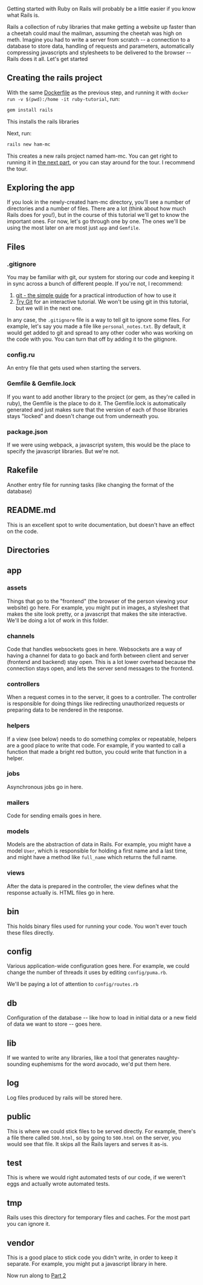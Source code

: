 Getting started with Ruby on Rails will probably be a little easier if you know what Rails is.

Rails a collection of ruby libraries that make getting a website up faster than a cheetah could maul the mailman, assuming the cheetah was high on meth.
Imagine you had to write a server from scratch -- a connection to a database to store data, handling of requests and parameters, automatically compressing javascripts and stylesheets to be delivered to the browser -- Rails does it all. 
Let's get started

## Creating the rails project

With the same [Dockerfile](../ruby/Dockerfile) as the previous step, and running it with `docker run -v $(pwd):/home -it ruby-tutorial`, run:
```bash
gem install rails
``` 
This installs the rails libraries

Next, run:
```bash
rails new ham-mc
```
This creates a new rails project named ham-mc.
You can get right to running it in [the next part](rails-02.md), or you can stay around for the tour.
I recommend the tour.

## Exploring the app

If you look in the newly-created ham-mc directory, you'll see a number of directories and a number of files.
There are a lot (think about how much Rails does for you!), but in the course of this tutorial we'll get to know the important ones.
For now, let's go through one by one.
The ones we'll be using the most later on are most just `app` and `Gemfile`.

## Files

### .gitignore
You may be familiar with git, our system for storing our code and keeping it in sync across a bunch of different people.
If you're not, I recommend:
1. [git - the simple guide](http://rogerdudler.github.io/git-guide/) for a practical introduction of how to use it
2. [Try Git](https://try.github.io/levels/1/challenges/1) for an interactive tutorial.
We won't be using git in this tutorial, but we will in the next one.

In any case, the `.gitignore` file is a way to tell git to ignore some files.
For example, let's say you made a file like `personal_notes.txt`.
By default, it would get added to git and spread to any other coder who was working on the code with you.
You can turn that off by adding it to the gitignore.  

### config.ru
An entry file that gets used when starting the servers.

### Gemfile & Gemfile.lock
If you want to add another library to the project (or gem, as they're called in ruby), the Gemfile is the place to do it.
The Gemfile.lock is automatically generated and just makes sure that the version of each of those libraries stays "locked" and doesn't change out from underneath you.

### package.json
If we were using webpack, a javascript system, this would be the place to specify the javascript libraries. 
But we're not.

## Rakefile
Another entry file for running tasks (like changing the format of the database)

## README.md
This is an excellent spot to write documentation, but doesn't have an effect on the code.

## Directories

## app

### assets
Things that go to the "frontend" (the browser of the person viewing your website) go here. 
For example, you might put in images, a stylesheet that makes the site look pretty, or a javascript that makes the site interactive.
We'll be doing a lot of work in this folder.

### channels
Code that handles websockets goes in here.
Websockets are a way of having a channel for data to go back and forth between client and server (frontend and backend) stay open.
This is a lot lower overhead because the connection stays open, and lets the server send messages to the frontend.

### controllers

When a request comes in to the server, it goes to a controller.
The controller is responsible for doing things like redirecting unauthorized requests or preparing data to be rendered in the response.

### helpers
If a view (see below) needs to do something complex or repeatable, helpers are a good place to write that code.
For example, if you wanted to call a function that made a bright red button, you could write that function in a helper.

### jobs
Asynchronous jobs go in here.

### mailers
Code for sending emails goes in here.

### models
Models are the abstraction of data in Rails. 
For example, you might have a model `User`, which is responsible for holding a first name and a last time, and might have a method like
`full_name` which returns the full name.

### views
After the data is prepared in the controller, the view defines what the response actually is.
HTML files go in here.

## bin
This holds binary files used for running your code. 
You won't ever touch these files directly.

## config
Various application-wide configuration goes here.
For example, we could change the number of threads it uses by editing `config/puma.rb`.

We'll be paying a lot of attention to `config/routes.rb`

## db
Configuration of the database -- like how to load in initial data or a new field of data we want to store -- goes here.

## lib
If we wanted to write any libraries, like a tool that generates naughty-sounding euphemisms for the word avocado, we'd put them here. 

## log
Log files produced by rails will be stored here.

## public
This is where we could stick files to be served directly.
For example, there's a file there called `500.html`, so by going to `500.html` on the server, you would see that file.
It skips all the Rails layers and serves it as-is.

## test
This is where we would right automated tests of our code, if we weren't eggs and actually wrote automated tests.

## tmp
Rails uses this directory for temporary files and caches.
For the most part you can ignore it.

## vendor
This is a good place to stick code you didn't write, in order to keep it separate.
For example, you might put a javascript library in here.


Now run along to [Part 2](rails-02.md)
